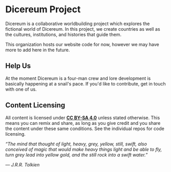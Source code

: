 # Dicereum Project

Dicereum is a collaborative worldbuilding project which explores the fictional world of Dicereum. In this project, we create countries as well as the cultures, institutions, and histories that guide them.

This organization hosts our website code for now, however we may have more to add here in the future.

## Help Us

At the moment Dicereum is a four-man crew and lore development is basically happening at a snail's pace. If you'd like to contribute, get in touch with one of us.

## Content Licensing

All content is licensed under **[CC BY-SA 4.0](https://creativecommons.org/licenses/by-sa/4.0/)** unless stated otherwise. This means you can remix and share, as long as you give credit and you share the content under these same conditions. See the individual repos for code licensing.

*“The mind that thought of light, heavy, grey, yellow, still, swift, also conceived of magic that would make heavy things light and be able to fly, turn grey lead into yellow gold, and the still rock into a swift water.”*

*— J.R.R. Tolkien*
